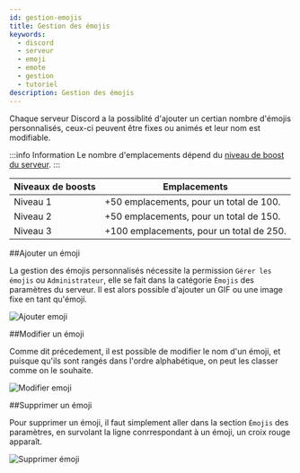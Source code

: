 ```yaml
---
id: gestion-emojis
title: Gestion des émojis
keywords:
  - discord
  - serveur
  - emoji
  - emote
  - gestion
  - tutoriel
description: Gestion des émojis
---
```

Chaque serveur Discord a la possiblité d'ajouter un certian nombre d'émojis personnalisés, ceux-ci peuvent être fixes ou animés et leur nom est modifiable.

:::info Information
Le nombre d'emplacements dépend du [niveau de boost du serveur](https://discord.fr/wiki/nitro-jeux/boost-serveur/boost/).
:::

| Niveaux de boosts | Emplacements |
| ----------- | ----------- |
| Niveau 1  | +50 emplacements, pour un total de 100. |
| Niveau 2  | +50 emplacements, pour un total de 150. |
| Niveau 3  | +100 emplacements, pour un total de 250. |

##Ajouter un émoji

La gestion des émojis personnalisés nécessite la permission `Gérer les émojis` ou `Administrateur`, elle se fait dans la catégorie `Émojis` des paramètres du serveur. Il est alors possible d'ajouter un GIF ou une image fixe en tant qu'émoji.

![Ajouter emoji](https://i.discord.fr/8Vq.png)

##Modifier un émoji

Comme dit précedement, il est possible de modifier le nom d'un émoji, et puisque qu'ils sont rangés dans l'ordre alphabétique, on peut les classer comme on le souhaite.

![Modifier emoji](https://i.discord.fr/ICj.png)

##Supprimer un émoji

Pour supprimer un émoji, il faut simplement aller dans la section `Émojis` des paramètres, en survolant la ligne conrrespondant à un émoji, un croix rouge apparaît.

![Supprimer émoji](https://i.discord.fr/hfz.png)
